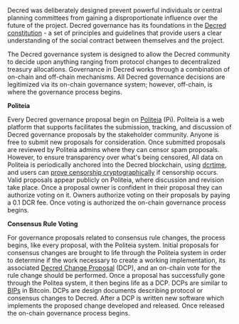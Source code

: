 Decred was deliberately designed prevent powerful individuals or central planning committees from gaining a disproportionate influence over the future of the project. Decred governance has its foundations in the [Decred constitution](https://docs.decred.org/governance/decred-constitution/) - a set of principles and guidelines that provide users a clear understanding of the social contract between themselves and the project. 

The Decred governance system is designed to allow the Decred community to decide upon anything ranging from protocol changes to decentralized treasury allocations. Governance in Decred works through a combination of on-chain and off-chain mechanisms. All Decred governance decisions are legitimized via its on-chain governance system; however, off-chain, is where the governance process begins.

__Politeia__

Every Decred governance proposal begin on [Politeia](https://proposals.decred.org/) (Pi). Politeia is a web platform that supports facilitates the submission, tracking, and discussion of Decred governance proposals by the stakeholder community. Anyone is free to submit new proposals for consideration. Once submitted proposals are reviewed by Politeia admins where they can censor spam proposals. However, to ensure transparency over what's being censored, All data on Politeia is periodically anchored into the Decred blockchain, using [dcrtime](https://docs.decred.org/advanced/dcrtime/), and users can [prove censorship cryptographically](https://docs.decred.org/governance/politeia/politeia-censorship/) if censorship occurs. Valid proposals appear publicly on Politeia, where discussion and revision take place. Once a proposal owner is confident in their proposal they can authorize voting on it. Owners authorize voting on their proposals by paying a 0.1 DCR fee. Once voting is authorized the on-chain governance process begins.

__Consensus Rule Voting__

For governance proposals related to consensus rule changes, the process begins, like every proposal, with the Politeia system. Initial proposals for consensus changes are brought to life through the Politeia system in order to determine if the work necessary to create a working implementation, its associated [Decred Change Proposal](https://github.com/decred/dcps) (DCP), and an on-chain vote for the rule change should be performed. Once a proposal has successfully gone through the Politea system, it then begins life as a DCP. DCPs are similar to [BIPs](https://messari.io/article/bitcoin-improvement-proposal-bip) in Bitcoin. DCPs are design documents describing protocol or consensus changes to Decred. After a DCP is written new software which implements the proposed change developed and released. Once released the on-chain governance process begins.
